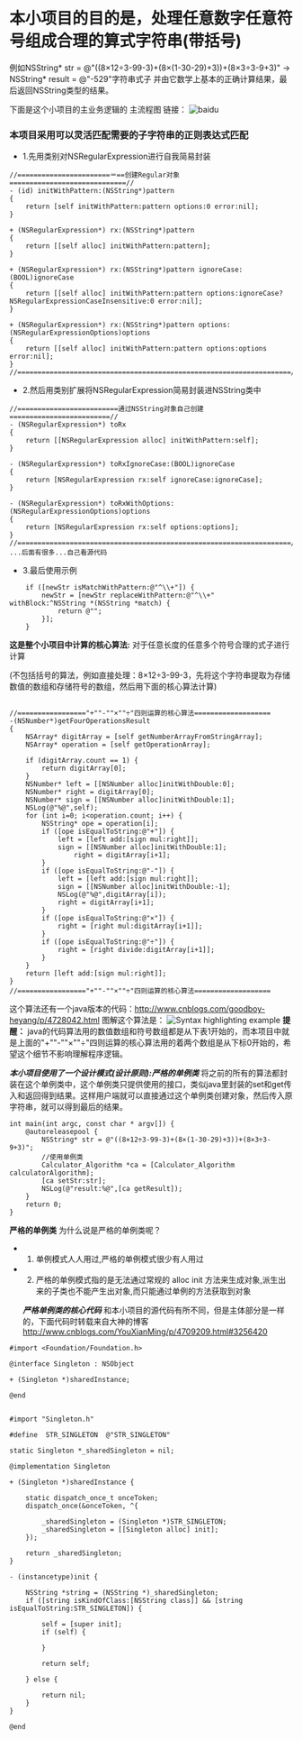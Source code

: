 # 本小项目的目的是，处理任意数字任意符号组成合理的算式字符串(带括号)
例如NSString* str = @"((8×12÷3-99-3)+(8×(1-30-29)+3))+(8×3÷3-9+3)" -> NSString* result = @"-529"字符串式子
并由它数学上基本的正确计算结果，最后返回NSString类型的结果。

下面是这个小项目的主业务逻辑的 主流程图 链接：
![baidu](http://images2015.cnblogs.com/blog/784420/201508/784420-20150830143019328-1320473262.png)

### 本项目采用可以灵活匹配需要的子字符串的正则表达式匹配

* 1.先用类别对NSRegularExpression进行自我简易封装

```
//=======================＝==创建Regular对象=============================//
- (id) initWithPattern:(NSString*)pattern
{
    return [self initWithPattern:pattern options:0 error:nil];
}

+ (NSRegularExpression*) rx:(NSString*)pattern
{
    return [[self alloc] initWithPattern:pattern];
}

+ (NSRegularExpression*) rx:(NSString*)pattern ignoreCase:(BOOL)ignoreCase
{
    return [[self alloc] initWithPattern:pattern options:ignoreCase?NSRegularExpressionCaseInsensitive:0 error:nil];
}

+ (NSRegularExpression*) rx:(NSString*)pattern options:(NSRegularExpressionOptions)options
{
    return [[self alloc] initWithPattern:pattern options:options error:nil];
}
//====================================================================//
```

* 2.然后用类别扩展将NSRegularExpression简易封装进NSString类中


```
//=========================通过NSString对象自己创建=========================//
- (NSRegularExpression*) toRx
{
    return [[NSRegularExpression alloc] initWithPattern:self];
}

- (NSRegularExpression*) toRxIgnoreCase:(BOOL)ignoreCase
{
    return [NSRegularExpression rx:self ignoreCase:ignoreCase];
}

- (NSRegularExpression*) toRxWithOptions:(NSRegularExpressionOptions)options
{
    return [NSRegularExpression rx:self options:options];
}
//====================================================================//
...后面有很多...自己看源代码
```

* 3.最后使用示例

```
    if ([newStr isMatchWithPattern:@"^\\+"]) {
        newStr = [newStr replaceWithPattern:@"^\\+" withBlock:^NSString *(NSString *match) {
            return @"";
        }];
    }
```


**这是整个小项目中计算的核心算法:**   对于任意长度的任意多个符号合理的式子进行计算

(不包括括号的算法，例如直接处理：8×12÷3-99-3，先将这个字符串提取为存储数值的数组和存储符号的数组，然后用下面的核心算法计算)

```

//================="+""-""×""÷"四则运算的核心算法===================
-(NSNumber*)getFourOperationsResult
{
    NSArray* digitArray = [self getNumberArrayFromStringArray];
    NSArray* operation = [self getOperationArray];
    
    if (digitArray.count == 1) {
        return digitArray[0];
    }
    NSNumber* left = [[NSNumber alloc]initWithDouble:0];
    NSNumber* right = digitArray[0];
    NSNumber* sign = [[NSNumber alloc]initWithDouble:1];
    NSLog(@"%@",self);
    for (int i=0; i<operation.count; i++) {
        NSString* ope = operation[i];
        if ([ope isEqualToString:@"+"]) {
            left = [left add:[sign mul:right]];
            sign = [[NSNumber alloc]initWithDouble:1];
                right = digitArray[i+1];
        }
        if ([ope isEqualToString:@"-"]) {
            left = [left add:[sign mul:right]];
            sign = [[NSNumber alloc]initWithDouble:-1];
            NSLog(@"%@",digitArray[i]);
            right = digitArray[i+1];
        }
        if ([ope isEqualToString:@"×"]) {
            right = [right mul:digitArray[i+1]];
        }
        if ([ope isEqualToString:@"÷"]) {
            right = [right divide:digitArray[i+1]];
        }
    }
    return [left add:[sign mul:right]];
}
//================="+""-""×""÷"四则运算的核心算法===================
```

这个算法还有一个java版本的代码：<http://www.cnblogs.com/goodboy-heyang/p/4728042.html>
图解这个算法是：
![Syntax highlighting example](http://images0.cnblogs.com/blog2015/784420/201508/131749287702597.png)
**提醒：**
java的代码算法用的数值数组和符号数组都是从下表1开始的，而本项目中就是上面的"+""-""×""÷"四则运算的核心算法用的着两个数组是从下标0开始的，希望这个细节不影响理解程序逻辑。

***本小项目使用了一个设计模式(设计原则):严格的单例类***
将之前的所有的算法都封装在这个单例类中，这个单例类只提供使用的接口，类似java里封装的set和get传入和返回得到结果。这样用户端就可以直接通过这个单例类创建对象，然后传入原字符串，就可以得到最后的结果。


```
int main(int argc, const char * argv[]) {
    @autoreleasepool {
        NSString* str = @"((8×12÷3-99-3)+(8×(1-30-29)+3))+(8×3÷3-9+3)";
        //使用单例类
        Calculator_Algorithm *ca = [Calculator_Algorithm calculatorAlgorithm];
        [ca setStr:str];
        NSLog(@"result:%@",[ca getResult]);
    }
    return 0;
}
```

**严格的单例类**
为什么说是严格的单例类呢？

* 1. 单例模式人人用过,严格的单例模式很少有人用过
* 2. 严格的单例模式指的是无法通过常规的 alloc init 方法来生成对象,派生出来的子类也不能产生出对象,而只能通过单例的方法获取到对象

  ***严格单例类的核心代码*** 和本小项目的源代码有所不同，但是主体部分是一样的，下面代码时转载来自大神的博客<http://www.cnblogs.com/YouXianMing/p/4709209.html#3256420>
  
```
#import <Foundation/Foundation.h>

@interface Singleton : NSObject

+ (Singleton *)sharedInstance;

@end
```

```

#import "Singleton.h"

#define  STR_SINGLETON  @"STR_SINGLETON"

static Singleton *_sharedSingleton = nil;

@implementation Singleton

+ (Singleton *)sharedInstance {

    static dispatch_once_t onceToken;
    dispatch_once(&onceToken, ^{
        
        _sharedSingleton = (Singleton *)STR_SINGLETON;
        _sharedSingleton = [[Singleton alloc] init];
    });

    return _sharedSingleton;
}

- (instancetype)init {
    
    NSString *string = (NSString *)_sharedSingleton;
    if ([string isKindOfClass:[NSString class]] && [string isEqualToString:STR_SINGLETON]) {
        
        self = [super init];
        if (self) {
            
        }
        
        return self;
        
    } else {
    
        return nil;
    }
}

@end
```